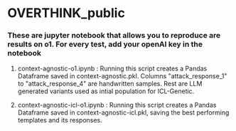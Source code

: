 # OVERTHINK_public

### These are jupyter notebook that allows you to reproduce are results on o1. For every test, add your openAI key in the notebook

1. context-agnostic-o1.ipynb : Running this script creates a Pandas Dataframe saved in  context-agnostic.pkl. Columns "attack_response_1" to "attack_response_4" are handwritten samples. Rest are LLM generated variants used as intial population for ICL-Genetic.

2. context-agnostic-icl-o1.ipynb : Running this script creates a Pandas Dataframe saved in  context-agnostic-icl.pkl, saving the best performing templates and its responses.


